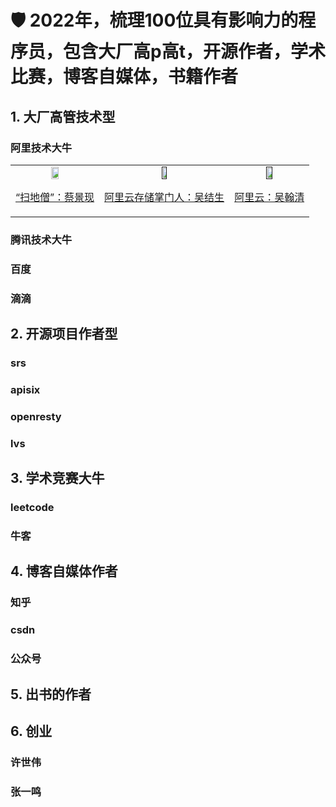 # 🛡 2022年，梳理100位具有影响力的程序员，包含大厂高p高t，开源作者，学术比赛，博客自媒体，书籍作者

## 1. 大厂高管技术型
### 阿里技术大牛

<table align="center">
  </tr><tr>
  <td align="center">
    <a href="https://baike.baidu.com/item/%E8%94%A1%E6%99%AF%E7%8E%B0/16432698">
      <img src="https://user-images.githubusercontent.com/87457873/155135060-1706312e-a4e9-4aa4-9fb4-81474600091a.png" width="30%" height="30%">
      <p>“扫地僧”：蔡景现</p>
    </a>
  </td>
  <td align="center">
    <a href="">
      <img src="https://m.nas-portal.com/images/65/aef005381362623f98b1a05d07ef9401.JPEG" width="20%" height="20%">
      <p>阿里云存储掌门人：吴结生</p>
    </a>
  </td>
    <td align="center">
    <a href="">
      <img src="https://user-images.githubusercontent.com/87457873/155145175-4041efaf-a047-4428-8dfc-fda650d43a8a.png" width="30%" height="30%">
      <p>阿里云：吴翰清</p>
    </a>
  </td>

</table>


### 腾讯技术大牛
### 百度
### 滴滴


## 2. 开源项目作者型
### srs
### apisix
### openresty
### lvs 
  

## 3. 学术竞赛大牛
### leetcode
### 牛客

## 4. 博客自媒体作者
### 知乎
### csdn
### 公众号


## 5. 出书的作者
   
   

## 6. 创业
### 许世伟
### 张一鸣
